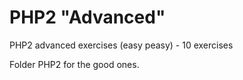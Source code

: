 # PHP2 "Advanced"
PHP2 advanced exercises (easy peasy) - 10 exercises

Folder PHP2 for the good ones.

